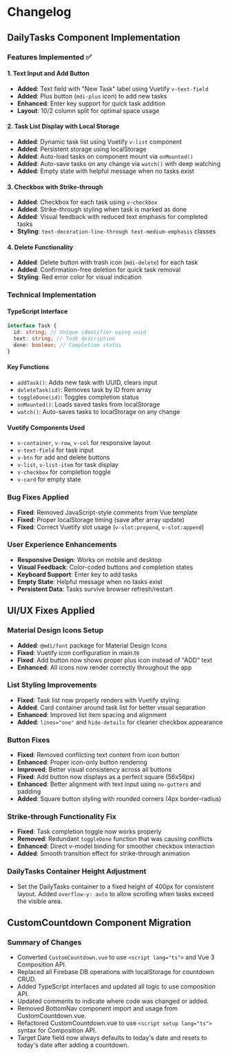 # Changelog

## DailyTasks Component Implementation

### Features Implemented ✅

#### 1. Text Input and Add Button

- **Added**: Text field with "New Task" label using Vuetify `v-text-field`
- **Added**: Plus button (`mdi-plus` icon) to add new tasks
- **Enhanced**: Enter key support for quick task addition
- **Layout**: 10/2 column split for optimal space usage

#### 2. Task List Display with Local Storage

- **Added**: Dynamic task list using Vuetify `v-list` component
- **Added**: Persistent storage using localStorage
- **Added**: Auto-load tasks on component mount via `onMounted()`
- **Added**: Auto-save tasks on any change via `watch()` with deep watching
- **Added**: Empty state with helpful message when no tasks exist

#### 3. Checkbox with Strike-through

- **Added**: Checkbox for each task using `v-checkbox`
- **Added**: Strike-through styling when task is marked as done
- **Added**: Visual feedback with reduced text emphasis for completed tasks
- **Styling**: `text-decoration-line-through text-medium-emphasis` classes

#### 4. Delete Functionality

- **Added**: Delete button with trash icon (`mdi-delete`) for each task
- **Added**: Confirmation-free deletion for quick task removal
- **Styling**: Red error color for visual indication

### Technical Implementation

#### TypeScript Interface

```typescript
interface Task {
  id: string; // Unique identifier using uuid
  text: string; // Task description
  done: boolean; // Completion status
}
```

#### Key Functions

- `addTask()`: Adds new task with UUID, clears input
- `deleteTask(id)`: Removes task by ID from array
- `toggleDone(id)`: Toggles completion status
- `onMounted()`: Loads saved tasks from localStorage
- `watch()`: Auto-saves tasks to localStorage on any change

#### Vuetify Components Used

- `v-container`, `v-row`, `v-col` for responsive layout
- `v-text-field` for task input
- `v-btn` for add and delete buttons
- `v-list`, `v-list-item` for task display
- `v-checkbox` for completion toggle
- `v-card` for empty state

### Bug Fixes Applied

- **Fixed**: Removed JavaScript-style comments from Vue template
- **Fixed**: Proper localStorage timing (save after array update)
- **Fixed**: Correct Vuetify slot usage (`v-slot:prepend`, `v-slot:append`)

### User Experience Enhancements

- **Responsive Design**: Works on mobile and desktop
- **Visual Feedback**: Color-coded buttons and completion states
- **Keyboard Support**: Enter key to add tasks
- **Empty State**: Helpful message when no tasks exist
- **Persistent Data**: Tasks survive browser refresh/restart

## UI/UX Fixes Applied

### Material Design Icons Setup

- **Added**: `@mdi/font` package for Material Design Icons
- **Fixed**: Vuetify icon configuration in main.ts
- **Fixed**: Add button now shows proper plus icon instead of "ADD" text
- **Enhanced**: All icons now render correctly throughout the app

### List Styling Improvements

- **Fixed**: Task list now properly renders with Vuetify styling
- **Added**: Card container around task list for better visual separation
- **Enhanced**: Improved list item spacing and alignment
- **Added**: `lines="one"` and `hide-details` for cleaner checkbox appearance

### Button Fixes

- **Fixed**: Removed conflicting text content from icon button
- **Enhanced**: Proper icon-only button rendering
- **Improved**: Better visual consistency across all buttons
- **Fixed**: Add button now displays as a perfect square (56x56px)
- **Enhanced**: Better alignment with text input using `no-gutters` and padding
- **Added**: Square button styling with rounded corners (4px border-radius)

### Strike-through Functionality Fix

- **Fixed**: Task completion toggle now works properly
- **Removed**: Redundant `toggleDone` function that was causing conflicts
- **Enhanced**: Direct v-model binding for smoother checkbox interaction
- **Added**: Smooth transition effect for strike-through animation

### DailyTasks Container Height Adjustment

- Set the DailyTasks container to a fixed height of 400px for consistent layout. Added `overflow-y: auto` to allow scrolling when tasks exceed the visible area.

## CustomCountdown Component Migration

### Summary of Changes

- Converted `CustomCountdown.vue` to use `<script lang="ts">` and Vue 3 Composition API.
- Replaced all Firebase DB operations with localStorage for countdown CRUD.
- Added TypeScript interfaces and updated all logic to use composition API.
- Updated comments to indicate where code was changed or added.
- Removed BottomNav component import and usage from CustomCountdown.vue.
- Refactored CustomCountdown.vue to use `<script setup lang="ts">` syntax for Composition API.
- Target Date field now always defaults to today's date and resets to today's date after adding a countdown.
